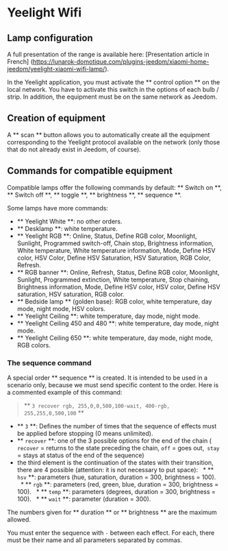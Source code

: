 # Yeelight Wifi

## Lamp configuration

A full presentation of the range is available here: [Presentation article in French] (https://lunarok-domotique.com/plugins-jeedom/xiaomi-home-jeedom/yeelight-xiaomi-wifi-lamp/).

In the Yeelight application, you must activate the ** control option ** on the local network. You have to activate this switch in the options of each bulb / strip. In addition, the equipment must be on the same network as Jeedom.

## Creation of equipment

A ** scan ** button allows you to automatically create all the equipment corresponding to the Yeelight protocol available on the network (only those that do not already exist in Jeedom, of course).

## Commands for compatible equipment

Compatible lamps offer the following commands by default: ** Switch on **, ** Switch off **, ** toggle **, ** brightness **, ** sequence **.

Some lamps have more commands:

* ** Yeelight White **: no other orders.
* ** Desklamp **: white temperature.
* ** Yeelight RGB **: Online, Status, Define RGB color, Moonlight, Sunlight, Programmed switch-off, Chain stop, Brightness information, White temperature, White temperature information, Mode, Define HSV color, HSV Color, Define HSV Saturation, HSV Saturation, RGB Color, Refresh.
* ** RGB banner **: Online, Refresh, Status, Define RGB color, Moonlight, Sunlight, Programmed extinction, White temperature, Stop chaining, Brightness information, Mode, Define HSV color, HSV color, Define HSV saturation, HSV saturation, RGB color.
* ** Bedside lamp ** (golden base): RGB color, white temperature, day mode, night mode, HSV colors.
* ** Yeelight Ceiling **: white temperature, day mode, night mode.
* ** Yeelight Ceiling 450 and 480 **: white temperature, day mode, night mode.
* ** Yeelight Ceiling 650 **: white temperature, day mode, night mode, RGB colors.

### The sequence command

A special order ** sequence ** is created. It is intended to be used in a scenario only, because we must send specific content to the order.
Here is a commented example of this command:

> ** `3 recover rgb, 255,0,0,500,100-wait, 400-rgb, 255,255,0,500,100` **

* ** `3` **: Defines the number of times that the sequence of effects must be applied before stopping (0 means unlimited).
* ** `recover` **: one of the 3 possible options for the end of the chain (` recover` = returns to the state preceding the chain, `off` = goes out,` stay` = stays at status of the end of the sequence)
* the third element is the continuation of the states with their transition, there are 4 possible (attention: it is not necessary to put space):
  * ** `hsv` **: parameters (hue, saturation, duration = 300, brightness = 100).
  * ** `rgb` **: parameters (red, green, blue, duration = 300, brightness = 100).
  * ** `temp` **: parameters (degrees, duration = 300, brightness = 100).
  * ** `wait` **: parameter (duration = 300).

The numbers given for ** duration ** or ** brightness ** are the maximum allowed.

You must enter the sequence with `-` between each effect. For each, there must be their name and all parameters separated by commas.
